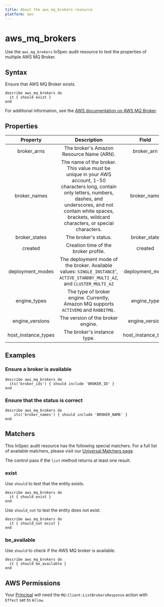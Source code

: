 ```yaml
---
title: About the aws_mq_brokers resource
platform: aws
---
```


# aws\_mq\_brokers

Use the `aws_mq_brokers` InSpec audit resource to test the properties of multiple AWS MQ Broker.

## Syntax

Ensure that AWS MQ Broker exists.

    describe aws_mq_brokers do
      it { should exist }
    end

For additional information, see the [AWS documentation on AWS MQ Broker](https://docs.aws.amazon.com/AWSCloudFormation/latest/UserGuide/aws-resource-amazonmq-broker.html).

## Properties

| Property            | Description                                                               | Field             |
| :------------------:| :-----------------------------------------------------------------------: | :---------------: |
| broker_arns         | The broker's Amazon Resource Name (ARN).                                  | broker_arn        |
| broker_names        | The name of the broker. This value must be unique in your AWS account, 1-50 characters long, contain only letters, numbers, dashes, and underscores, and not contain white spaces, brackets, wildcard characters, or special characters.           | broker_name |
| broker_states       | The broker's status.                                                      | broker_state      |
| created             | Creation time of the broker profile.                                      | created |
| deployment_modes    | The deployment mode of the broker. Available values: `SINGLE_INSTANCE`', `ACTIVE_STANDBY_MULTI_AZ`, and `CLUSTER_MULTI_AZ`    | deployment_mode |
| engine_types        | The type of broker engine. Currently, Amazon MQ supports `ACTIVEMQ` and `RABBITMQ.` | engine_type |
| engine_versions     | The version of the broker engine.                                         | engine_version |
| host_instance_types | The broker's instance type.                                               | host_instance_type |

## Examples

### Ensure a broker is available

    describe aws_mq_brokers do
      its('broker_ids') { should include 'BROKER_ID' }
    end

### Ensure that the status is correct

    describe aws_mq_brokers do
        its('broker_names') { should include 'BROKER_NAME' }
    end

## Matchers

This InSpec audit resource has the following special matchers. For a full list of available matchers, please visit our [Universal Matchers page](https://www.inspec.io/docs/reference/matchers/).

The control pass if the `list` method returns at least one result.

### exist

Use `should` to test that the entity exists.

    describe aws_mq_brokers do
      it { should exist }
    end

Use `should_not` to test the entity does not exist.

    describe aws_mq_brokers do
      it { should_not exist }
    end

### be_available

Use `should` to check if the AWS MQ broker is available.

    describe aws_mq_brokers do
      it { should be_available }
    end

## AWS Permissions

Your [Principal](https://docs.aws.amazon.com/IAM/latest/UserGuide/intro-structure.html#intro-structure-principal) will need the `MQ:Client:ListBrokersResponse` action with `Effect` set to `Allow`.
